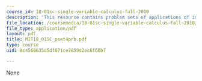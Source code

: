 ```yaml
---
course_id: 18-01sc-single-variable-calculus-fall-2010
description: 'This resource contains problem sets of applications of integration. '
file_location: /coursemedia/18-01sc-single-variable-calculus-fall-2010/8c4568635d5df671ce7859d2ec6f68b7_MIT18_01SC_pset4prb.pdf
file_type: application/pdf
layout: pdf
title: MIT18_01SC_pset4prb.pdf
type: course
uid: 8c4568635d5df671ce7859d2ec6f68b7

---
```

None